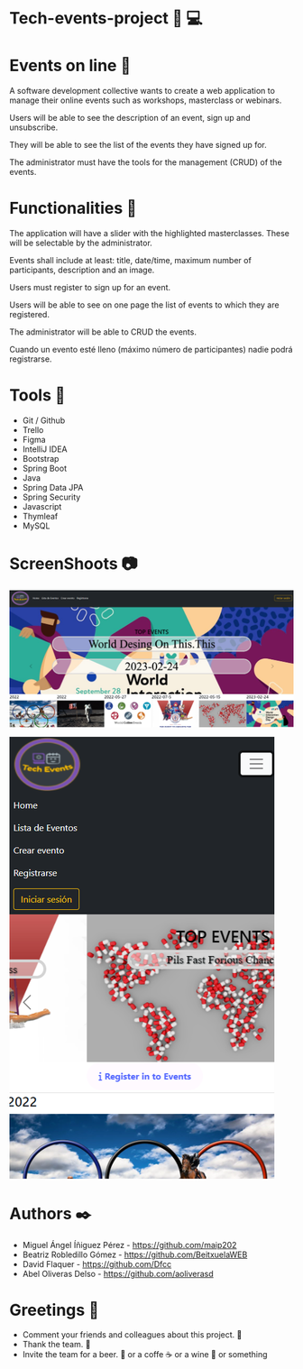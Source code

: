 # Tech-events-project :iphone: :computer:

Events on line :date:
=======
A software development collective wants to create a web application to manage their online events such as workshops, masterclass or webinars.

Users will be able to see the description of an event, sign up and unsubscribe. 

They will be able to see the list of the events they have signed up for. 

The administrator must have the tools for the management (CRUD) of the events.

# Functionalities :floppy_disk:

The application will have a slider with the highlighted masterclasses. These will be selectable by the administrator.

Events shall include at least: title, date/time, maximum number of participants, description and an image.

Users must register to sign up for an event.

Users will be able to see on one page the list of events to which they are registered.

The administrator will be able to CRUD the events.

Cuando un evento esté lleno (máximo número de participantes) nadie podrá registrarse.

# Tools :hammer:
- Git / Github
- Trello
- Figma
- IntelliJ IDEA
- Bootstrap
- Spring Boot
- Java 
- Spring Data JPA
- Spring Security
- Javascript
- Thymleaf
- MySQL


# ScreenShoots :camera:

![Screenshot](desktop.PNG)

![Screenshot](mobile.PNG)


# Authors ✒️
- Miguel Ángel Íñiguez Pérez - https://github.com/maip202
- Beatriz Robledillo Gómez - https://github.com/BeitxuelaWEB
- David Flaquer - https://github.com/Dfcc
- Abel Oliveras Delso - https://github.com/aoliverasd

# Greetings :gift:
- Comment your friends and colleagues about this project. :loudspeaker:
- Thank the team. :slightly_smiling_face:
- Invite the team for a beer. :beer: or a coffe :coffee: or a wine :wine_glass: or something
